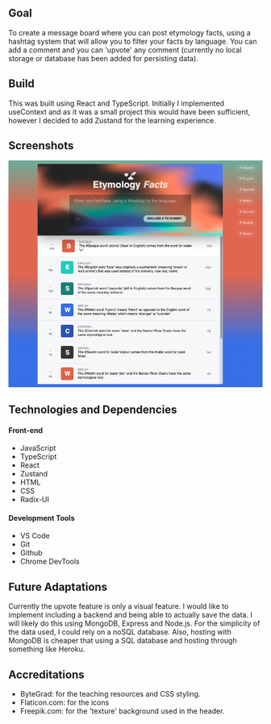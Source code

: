 ## Goal

To create a message board where you can post etymology facts, using a hashtag system that will allow you to filter your facts by language.
You can add a comment and you can 'upvote' any comment (currently no local storage or database has been added for persisting data).

## Build

This was built using React and TypeScript.
Initially I implemented useContext and as it was a small project this would have been sufficient, however I decided to add Zustand for the learning experience. 

## Screenshots

![](src/assets/readme-images/screenshot-1.png)

## Technologies and Dependencies

#### Front-end

- JavaScript
- TypeScript
- React
- Zustand
- HTML
- CSS
- Radix-UI


#### Development Tools

- VS Code
- Git
- Github
- Chrome DevTools

## Future Adaptations

Currently the upvote feature is only a visual feature. I would like to implement including a backend and being able to actually save the data. I will likely do this using MongoDB, Express and Node.js. For the simplicity of the data used, I could rely on a noSQL database. Also, hosting with MongoDB is cheaper that using a SQL database and hosting through something like Heroku.

## Accreditations

- ByteGrad: for the teaching resources and CSS styling.
- Flaticon.com: for the icons
- Freepik.com: for the 'texture' background used in the header.